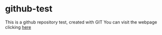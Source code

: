 # github-test
This is a github repository test, created with GIT
You can visit the webpage clicking [here](https://ximecodes.github.io/github-test/)
